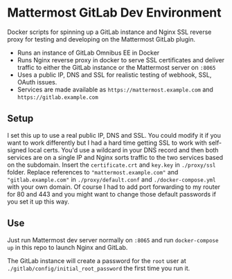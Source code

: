 # Mattermost GitLab Dev Environment #

Docker scripts for spinning up a GitLab instance and Nginx SSL reverse proxy for testing and developing on the Mattermost GitLab plugin.

- Runs an instance of GitLab Omnibus EE in Docker
- Runs Nginx reverse proxy in docker to serve SSL certificates and deliver traffic to either the GitLab instance or the Mattermost server on `:8065`
- Uses a public IP, DNS and SSL for realistic testing of webhook, SSL, OAuth issues.
- Services are made available as `https://mattermost.example.com` and `https://gitlab.example.com`

## Setup ##
I set this up to use a real public IP, DNS and SSL. You could modify it if you want to work differently but I had a hard time getting SSL to work with self-signed local certs. You'd use a wildcard in your DNS record and then both services are on a single IP and Nginx sorts traffic to the two services based on the subdomain. Insert the `certificate.crt` and `key.key` in `./proxy/ssl` folder. Replace references to `"mattermost.example.com"` and `"gitlab.example.com"` in `./proxy/default.conf` and `./docker-compose.yml` with your own domain. Of course I had to add port forwarding to my router for 80 and 443 and you might want to change those default passwords if you set it up this way.

## Use ##
Just run Mattermost dev server normally on `:8065` and run `docker-compose up` in this repo to launch Nginx and GitLab.

The GitLab instance will create a password for the `root` user at `./gitlab/config/initial_root_password` the first time you run it.
